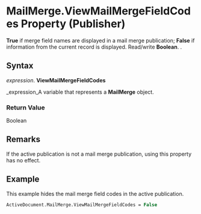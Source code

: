
# MailMerge.ViewMailMergeFieldCodes Property (Publisher)

 **True** if merge field names are displayed in a mail merge publication; **False** if information from the current record is displayed. Read/write **Boolean**. .


## Syntax

 _expression_. **ViewMailMergeFieldCodes**

 _expression_A variable that represents a  **MailMerge** object.


### Return Value

Boolean


## Remarks

If the active publication is not a mail merge publication, using this property has no effect.


## Example

This example hides the mail merge field codes in the active publication.


```vb
ActiveDocument.MailMerge.ViewMailMergeFieldCodes = False 

```

